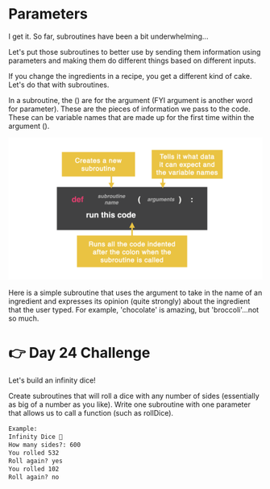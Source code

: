 # Parameters
I get it. So far, subroutines have been a bit underwhelming...

Let's put those subroutines to better use by sending them information using parameters and making them do different things based on different inputs.

If you change the ingredients in a recipe, you get a different kind of cake. Let's do that with subroutines.

In a subroutine, the () are for the argument (FYI argument is another word for parameter). These are the pieces of information we pass to the code. These can be variable names that are made up for the first time within the argument ().

![alt text](image.png)

Here is a simple subroutine that uses the argument to take in the name of an ingredient and expresses its opinion (quite strongly) about the ingredient that the user typed. For example, 'chocolate' is amazing, but 'broccoli'...not so much.

# 👉 Day 24 Challenge
Let's build an infinity dice!

Create subroutines that will roll a dice with any number of sides (essentially as big of a number as you like). Write one subroutine with one parameter that allows us to call a function (such as rollDice).

```
Example:
Infinity Dice 🎲
How many sides?: 600
You rolled 532
Roll again? yes
You rolled 102
Roll again? no
```